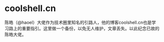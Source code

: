 # coolshell.cn

陈皓（@haoel）大佬作为技术圈里知名的引路人，他的博客coolshell.cn也是学习路上的重要指引。这里做一个备份，以免无人维护，文章丢失。以此纪念已故的陈皓大佬。